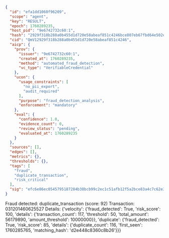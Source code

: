 ```json
{
  "id": "efa1dd1060f96209",
  "scope": "agent",
  "key": "RESULT",
  "epoch": 1760289235,
  "host_pid": "9e6742732c60:1",
  "hash": "2929f318b288a0b455d1d720e58abeaf851c4246bce807eb67fbd64e502e78ac",
  "cid": "QmV12929f318b288a0b455d1d720e58abeaf851c4246",
  "aicp": {
    "prov": {
      "issuer": "9e6742732c60:1",
      "created_at": 1760289235,
      "method": "automated_fraud_detection",
      "vc_type": "VerifiableCredential"
    },
    "ucon": {
      "usage_constraints": [
        "no_pii_export",
        "audit_required"
      ],
      "purpose": "fraud_detection_analysis",
      "enforcement": "mandatory"
    },
    "eval": {
      "confidence": 1.0,
      "evidence_count": 0,
      "review_status": "pending",
      "evaluated_at": 1760289235
    }
  },
  "sources": [],
  "edges": [],
  "metrics": {},
  "thresholds": {},
  "tags": [
    "fraud",
    "duplicate_transaction",
    "risk_critical"
  ],
  "sig": "efc6e86ec0545795187284b38bcb99c2ec1c51afb12f5a2bce83a4c7c62e3a7d"
}
```

Fraud detected: duplicate_transaction (score: 92)
Transaction: 031201460625527
Details: {'velocity': {'fraud_detected': True, 'risk_score': 100, 'details': {'transaction_count': 117, 'threshold': 50, 'total_amount': 56179890, 'amount_threshold': 10000000}}, 'duplicate': {'fraud_detected': True, 'risk_score': 85, 'details': {'duplicate_count': 116, 'first_seen': 1760285765, 'matching_hash': 'd2e448c8360c8b26'}}}